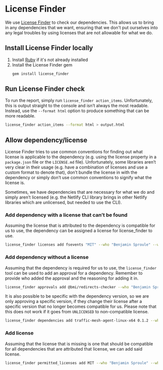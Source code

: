 # License Finder

We use [License Finder](https://github.com/pivotal/LicenseFinder) to check our dependencies. This allows us to bring in
any dependencies that we want, ensuring that we don't put ourselves into any legal troubles by using licenses that are
not allowable for what we do.

## Install License Finder locally

1. Install [Ruby](https://www.ruby-lang.org/en/) if it's not already installed
2. Install the License Finder gem
   ```bash
   gem install license_finder
   ```

## Run License Finder check

To run the report, simply run `license_finder action_items`. Unfortunately, this is output straight to the console and
isn’t always the most readable. Instead, use the `--format html` option to produce something that can be more readable.

```bash
license_finder action_items --format html > output.html
```

## Allow dependency/license

License Finder tries to use common conventions for finding out what license is applicable to the dependency (e.g. using
the license property in a `package.json` file or the `LICENSE.md` file). Unfortunately, some libraries aren’t very clear
in their usage (e.g. have a combination of licenses and use a custom format to denote that), don’t bundle the license in
with the dependency or simply don’t use common conventions to signify what the license is.

Sometimes, we have dependencies that are necessary for what we do and simply aren’t licensed (e.g. the Netlify CLI
library brings in other Netlify libraries which are unlicensed, but needed to use the CLI).

### Add dependency with a license that can’t be found

Assuming the license that is attributed to the dependency is compatible for us to use, the dependency can be assigned a
license for license_finder to use.

```bash
license_finder licenses add fsevents "MIT" --who "Benjamin Sproule" --why "LicenseFinder can't find the license, even though it's defined in the package.json"
```

### Add dependency without a license

Assuming that the dependency is required for us to use, the `license_finder` tool can be used to add an approval for a
dependency. Remember to provide who added the approval and the reasoning for adding it in.

```bash
license_finder approvals add @bmi/redirects-checker --who "Benjamin Sproule" --why "Our own project"
```

It is also possible to be specific with the dependency version, so we are only approving a specific version, if they
change their license after a specific version that no longer becomes compatible for us. Please note that this does not
work if it goes from `UNLICENSED` to non-compatible license.

```bash
license_finder dependencies add traffic-mesh-agent-linux-x64 0.1.2 --who "Benjamin Sproule" --why "license_finder can't access the repo (required by Netlify CLI)"
```

### Add license

Assuming that the license that is missing is one that should be compatible for all dependencies that are attributed that
license, we can add said license.

```bash
license_finder permitted_licenses add MIT --who "Benjamin Sproule" --why "Compatible license"
```
